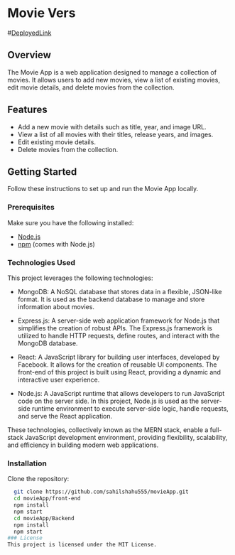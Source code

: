 # Movie Vers
#[DeployedLink](https://movie-app111.netlify.app/)
## Overview

The Movie App is a web application designed to manage a collection of movies. It allows users to add new movies, view a list of existing movies, edit movie details, and delete movies from the collection.

## Features

- Add a new movie with details such as title, year, and image URL.
- View a list of all movies with their titles, release years, and images.
- Edit existing movie details.
- Delete movies from the collection.

## Getting Started

Follow these instructions to set up and run the Movie App locally.

### Prerequisites

Make sure you have the following installed:

- [Node.js](https://nodejs.org/)
- [npm](https://www.npmjs.com/) (comes with Node.js)

### Technologies Used

This project leverages the following technologies:

- MongoDB: A NoSQL database that stores data in a flexible, JSON-like format. It is used as the backend database to manage and store information about movies.

- Express.js: A server-side web application framework for Node.js that simplifies the creation of robust APIs. The Express.js framework is utilized to handle HTTP requests, define routes, and interact with the MongoDB database.

- React: A JavaScript library for building user interfaces, developed by Facebook. It allows for the creation of reusable UI components. The front-end of this project is built using React, providing a dynamic and interactive user experience.

- Node.js: A JavaScript runtime that allows developers to run JavaScript code on the server side. In this project, Node.js is used as the server-side runtime environment to execute server-side logic, handle requests, and serve the React application.

These technologies, collectively known as the MERN stack, enable a full-stack JavaScript development environment, providing flexibility, scalability, and efficiency in building modern web applications.
 
### Installation

Clone the repository:

   ```bash
     git clone https://github.com/sahilshahu555/movieApp.git
     cd movieApp/front-end
     npm install
     npm start
     cd movieApp/Backend
     npm install
     npm start
### License
This project is licensed under the MIT License. 


